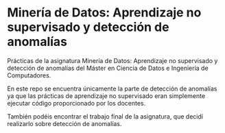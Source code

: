 # Minería de Datos: Aprendizaje no supervisado y detección de anomalías

Prácticas de la asignatura Minería de Datos: Aprendizaje no supervisado y detección de anomalías del Máster en Ciencia de Datos e Ingeniería de Computadores.

En este repo se encuentra únicamente la parte de detección de anomalías ya que las prácticas de aprendizaje no supervisado eran simplemente ejecutar código proporcionado por los docentes.

También podéis encontrar el trabajo final de la asignatura, que decidí realizarlo sobre detección de anomalías.


